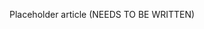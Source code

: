 <!--
title: "Assess Rules"
description: "Overview of Assess rules"
tags: "assess rules policy management"
-->

Placeholder article (NEEDS TO BE WRITTEN)

